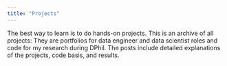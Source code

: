 ```yaml
---
title: "Projects"
---
```


The best way to learn is to do hands-on projects. This is an archive of all projects: They are portfolios for data engineer and data scientist roles and code for my research during DPhil. The posts include detailed explanations of the projects, code basis, and results.